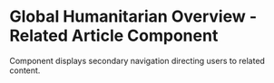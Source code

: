 Global Humanitarian Overview - Related Article Component
========================================================

Component displays secondary navigation directing users to related content.
